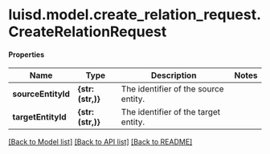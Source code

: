 # luisd.model.create_relation_request.CreateRelationRequest

#### Properties
Name | Type | Description | Notes
------------ | ------------- | ------------- | -------------
**sourceEntityId** | **{str: (str,)}** | The identifier of the source entity. | 
**targetEntityId** | **{str: (str,)}** | The identifier of the target entity. | 

[[Back to Model list]](../../README.md#documentation-for-models) [[Back to API list]](../../README.md#documentation-for-api-endpoints) [[Back to README]](../../README.md)

